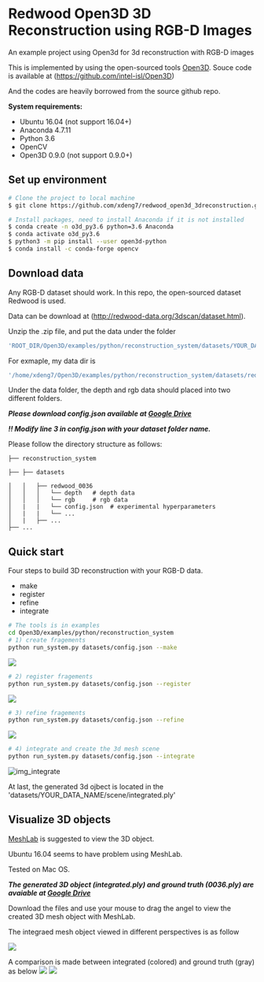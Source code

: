 # Redwood Open3D 3D Reconstruction using RGB-D Images
An example project using Open3d for 3d reconstruction with RGB-D images

This is implemented by using the open-sourced tools [Open3D](http://www.open3d.org/). Souce code is available at (https://github.com/intel-isl/Open3D)

And the codes are heavily borrowed from the source github repo.


**System requirements:**

* Ubuntu 16.04 (not support 16.04+)
* Anaconda 4.7.11
* Python 3.6
* OpenCV
* Open3D 0.9.0 (not support 0.9.0+)

## Set up environment

```bash
# Clone the project to local machine
$ git clone https://github.com/xdeng7/redwood_open3d_3dreconstruction.git

# Install packages, need to install Anaconda if it is not installed 
$ conda create -n o3d_py3.6 python=3.6 Anaconda
$ conda activate o3d_py3.6
$ python3 -m pip install --user open3d-python
$ conda install -c conda-forge opencv

```
## Download data
Any RGB-D dataset should work. In this repo, the open-sourced dataset Redwood is used.

Data can be download at (http://redwood-data.org/3dscan/dataset.html).

Unzip the .zip file, and put the data under the folder 
```bash
'ROOT_DIR/Open3D/examples/python/reconstruction_system/datasets/YOUR_DATA_FOLDER'
```

For exmaple, my data dir is 
```bash
'/home/xdeng7/Open3D/examples/python/reconstruction_system/datasets/redwood_0036'
```

Under the data folder, the depth and rgb data should placed into two different folders. 

***Please download config.json available at [Google Drive](https://drive.google.com/file/d/1kFJJVxYhHgTuV3KhKN3c-8CGmWQ26CrM/view?usp=sharing)***

***!! Modify line 3 in config.json with your dataset folder name.***

Please follow the directory structure as follows:


```   
├── reconstruction_system

├── ├── datasets                                                                                                                                                                          

│   │   ├── redwood_0036                                                                                                 
│   │   │   └── depth   # depth data                                                                                                                           
│   │   │   └── rgb     # rgb data        
│   |   |   └── config.json  # experimental hyperparameters
│   |   |   └── ...
│   |   ├── ...
├── ...
```

## Quick start
Four steps to build 3D reconstruction with your RGB-D data. 
* make
* register
* refine
* integrate

```bash
# The tools is in examples
cd Open3D/examples/python/reconstruction_system
# 1) create fragements
python run_system.py datasets/config.json --make
```

<img src="imgs/Screenshot _2021-01-31_16-44-35.png">


```bash
# 2) register fragements
python run_system.py datasets/config.json --register
```

<img src="imgs/Screenshot _2021-01-31_16-36-53.png">



```bash
# 3) refine fragements
python run_system.py datasets/config.json --refine
```


<img src="imgs/Screenshot _2021-01-31_16-39-33.png">



```bash
# 4) integrate and create the 3d mesh scene 
python run_system.py datasets/config.json --integrate
```

![img_integrate](imgs/Screenshot_2021-01-31.png)

At last, the generated 3d ojbect is located in the 'datasets/YOUR_DATA_NAME/scene/integrated.ply'

## Visualize 3D objects
[MeshLab](https://www.meshlab.net/#download) is suggested to view the 3D object. 

Ubuntu 16.04 seems to have problem using MeshLab.

Tested on Mac OS. 


***The generated 3D object (integrated.ply) and ground truth (0036.ply) are avaiable at [Google Drive](https://drive.google.com/drive/folders/1AIL9V-8edG8u4jDeRic_aD79XrX9mS9U?usp=sharing)***

Download the files and use your mouse to drag the angel to view the created 3D mesh object with MeshLab.

The integraed mesh object viewed in different perspectives is as follow

<img src="imgs/open3d_integrated.png">

A comparison is made between integrated (colored) and ground truth (gray) as below
<img src="imgs/integrated_com1.jpeg">
<img src="imgs/integrated_com2.jpeg">
